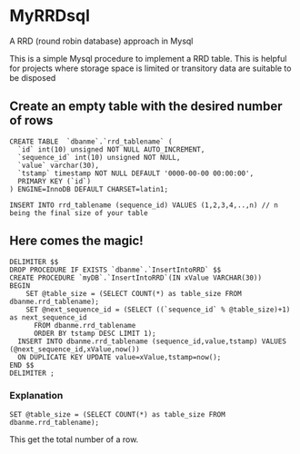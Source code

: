 # MyRRDsql
A RRD (round robin database) approach in Mysql

This is a simple Mysql procedure to implement a RRD table. This is helpful for projects where storage space is limited or transitory data are suitable to be disposed

## Create an empty table with the desired number of rows

```
CREATE TABLE  `dbanme`.`rrd_tablename` (
  `id` int(10) unsigned NOT NULL AUTO_INCREMENT,
  `sequence_id` int(10) unsigned NOT NULL,
  `value` varchar(30),
  `tstamp` timestamp NOT NULL DEFAULT '0000-00-00 00:00:00',
  PRIMARY KEY (`id`)
) ENGINE=InnoDB DEFAULT CHARSET=latin1;

INSERT INTO rrd_tablename (sequence_id) VALUES (1,2,3,4,..,n) // n being the final size of your table
```

## Here comes the magic!

```
DELIMITER $$
DROP PROCEDURE IF EXISTS `dbanme`.`InsertIntoRRD` $$
CREATE PROCEDURE `myDB`.`InsertIntoRRD`(IN xValue VARCHAR(30))
BEGIN
	SET @table_size = (SELECT COUNT(*) as table_size FROM dbanme.rrd_tablename);
	SET @next_sequence_id = (SELECT ((`sequence_id` % @table_size)+1) as next_sequence_id
	  FROM dbanme.rrd_tablename
	  ORDER BY tstamp DESC LIMIT 1);
  INSERT INTO dbanme.rrd_tablename (sequence_id,value,tstamp) VALUES (@next_sequence_id,xValue,now())
  ON DUPLICATE KEY UPDATE value=xValue,tstamp=now();
END $$
DELIMITER ;
```

### Explanation

```
SET @table_size = (SELECT COUNT(*) as table_size FROM dbanme.rrd_tablename);
```
This get the total number of a row.







